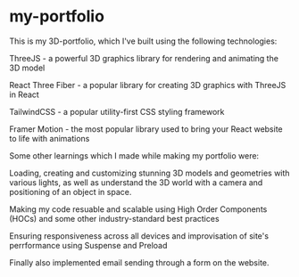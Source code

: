 # my-portfolio

This is my 3D-portfolio, which I've built using the following technologies:

 ThreeJS - a powerful 3D graphics library for rendering and animating the 3D model
 
 React Three Fiber - a popular library for creating 3D graphics with ThreeJS in React
 
 TailwindCSS - a popular utility-first CSS styling framework
 
 Framer Motion - the most popular library used to bring your React website to life with animations
 
 
 
 
 Some other learnings which I made while making my portfolio were:
 
 Loading, creating and customizing stunning 3D models and geometries with various lights, as well as understand the 3D world with a camera and positioning of an object in space.
 
 Making my code resuable and scalable using High Order Components (HOCs) and some other industry-standard best practices
 
 Ensuring responsiveness across all devices and improvisation of site's perrformance using Suspense and Preload
 
 Finally also implemented email sending through a form on the website.
 
